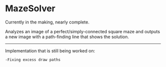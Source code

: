 # MazeSolver
Currently in the making, nearly complete.

Analyzes an image of a perfect/simply-connected square maze and outputs a new image with a path-finding line that shows the solution.

-------------------------------------------------------------
Implementation that is still being worked on:

	-Fixing excess draw paths
